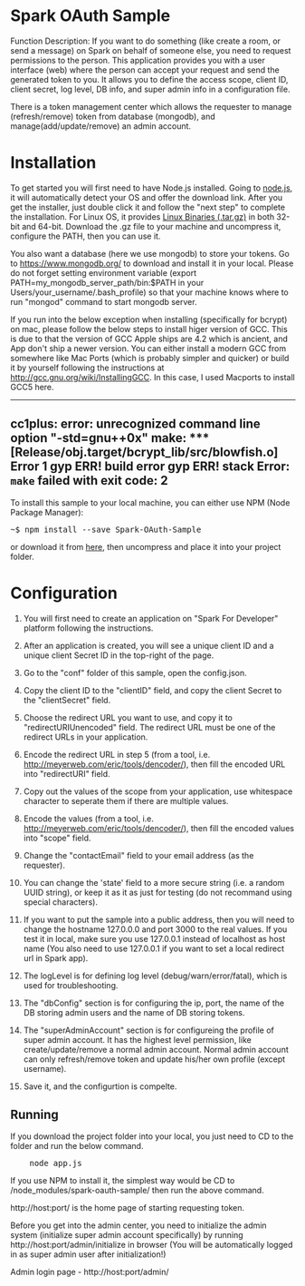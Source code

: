 # Spark OAuth Sample

Function Description: If you want to do something (like create a room, or send a message) on Spark on behalf of someone else, you need to request permissions to the person. This application provides you with a user interface (web) where the person can accept your request and send the generated token to you. It allows you to define the access scope, client ID, client secret, log level, DB info, and super admin info in a configuration file.

There is a token management center which allows the requester to manage (refresh/remove) token from database (mongodb), and manage(add/update/remove) an admin account.

Installation
============

To get started you will first need to have Node.js installed. Going to [node.js](https://nodejs.org/), it will automatically detect your OS and offer the download link. After you get the installer, just double click it and follow the "next step" to complete the installation. For Linux OS, it provides [Linux Binaries (.tar.gz)](https://nodejs.org/en/download/) in both 32-bit and 64-bit. Download the .gz file to your machine and uncompress it, configure the PATH, then you can use it.

You also want a database (here we use mongodb) to store your tokens. Go to https://www.mongodb.org/ to download and install it in your local. Please do not forget setting environment variable (export PATH=my_mongodb_server_path/bin:$PATH in your Users/your_username/.bash_profile) so that your machine knows where to run "mongod" command to start mongodb server.

If you run into the below exception when installing (specifically for bcrypt) on mac, please follow the below steps to install higer version of GCC. This is due to that the version of GCC Apple ships are 4.2 which is ancient, and App don't ship a newer version. You can either install a modern GCC from somewhere like Mac Ports (which is probably simpler and quicker) or build it by yourself following the instructions at http://gcc.gnu.org/wiki/InstallingGCC. In this case, I used Macports to install GCC5 here.

---------------------------------------------------------------------
cc1plus: error: unrecognized command line option "-std=gnu++0x"
make: *** [Release/obj.target/bcrypt_lib/src/blowfish.o] Error 1
gyp ERR! build error 
gyp ERR! stack Error: `make` failed with exit code: 2
---------------------------------------------------------------------

To install this sample to your local machine, you can either use NPM (Node Package Manager): 

<pre>
~$ npm install --save Spark-OAuth-Sample
</pre>

or download it from [here](https://github.com/tropo/tropo-webapi-node/archive/master.zip), then uncompress and place it into your project folder. 


Configuration
=============

1. You will first need to create an application on "Spark For Developer" platform following the instructions. 

2. After an application is created, you will see a unique client ID and a unique client Secret ID in the top-right of the page.

3. Go to the "conf" folder of this sample, open the config.json.

4. Copy the client ID to the "clientID" field, and copy the client Secret to the "clientSecret" field.

5. Choose the redirect URL you want to use, and copy it to "redirectURIUnencoded" field. The redirect URL must be one of the redirect URLs in your application.

6. Encode the redirect URL in step 5 (from a tool, i.e. http://meyerweb.com/eric/tools/dencoder/), then fill the encoded URL into "redirectURI" field.

7. Copy out the values of the scope from your application, use whitespace character to seperate them if there are multiple values.

8. Encode the values (from a tool, i.e. http://meyerweb.com/eric/tools/dencoder/), then fill the encoded values into "scope" field.

9. Change the "contactEmail" field to your email address (as the requester).

10. You can change the 'state' field to a more secure string (i.e. a random UUID string), or keep it as it as just for testing (do not recommand using special characters).

11. If you want to put the sample into a public address, then you will need to change the hostname 127.0.0.0 and port 3000 to the real values. If you test it in local, make sure you use 127.0.0.1 instead of localhost as host name (You also need to use 127.0.0.1 if you want to set a local redirect url in Spark app).

12. The logLevel is for defining log level (debug/warn/error/fatal), which is used for troubleshooting.

13. The "dbConfig" section is for configuring the ip, port, the name of the DB storing admin users and the name of DB storing tokens.

14. The "superAdminAccount" section is for configureing the profile of super admin account. It has the highest level permission, like create/update/remove a normal admin account. Normal admin account can only refresh/remove token and update his/her own profile (except username).

15. Save it, and the configurtion is compelte.


Running
-------

If you download the project folder into your local, you just need to CD to the folder and run the below command.
<pre>
	node app.js
</pre>

If you use NPM to install it, the simplest way would be CD to /node_modules/spark-oauth-sample/ then run the above command.

http://host:port/ is the home page of starting requesting token.

Before you get into the admin center, you need to initialize the admin system (initialize super admin account specifically) by running http://host:port/admin/initialize in browser (You will be automatically logged in as super admin user after initialization!)

Admin login page - http://host:port/admin/